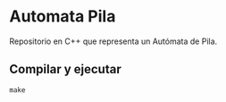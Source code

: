 # Automata Pila

Repositorio en C++ que representa un Autómata de Pila.

## Compilar y ejecutar

    make
